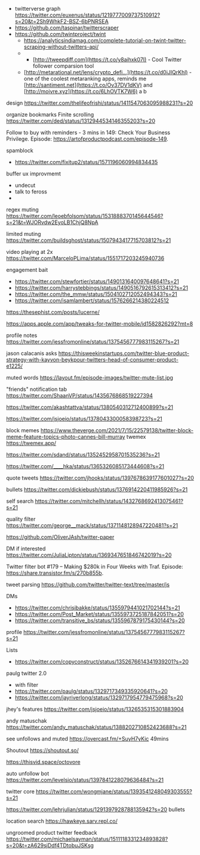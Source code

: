 - twitterverse graph https://twitter.com/euxenus/status/1219777009737510912?s=20&t=2Sh9WhkF2-BSZ-6bPNRSEA
- https://github.com/taspinar/twitterscraper
- https://github.com/twintproject/twint
	- https://analyticsindiamag.com/complete-tutorial-on-twint-twitter-scraping-without-twitters-api/
	- - [http://tweepdiff.com](https://t.co/y8aihxk07I) - Cool Twitter follower comparsion tool
	- [http://metarational.net/lens/crypto_defi…](https://t.co/d0iJIQrKhl) - one of the coolest metaranking apps, reminds me [http://santiment.net](https://t.co/Ov37DV1dKV) and [http://moivre.xyz](https://t.co/6LhOVTK7W6) a b

design https://twitter.com/thelifeofrishi/status/1411547063095988231?s=20

organize bookmarks 
Finite scrolling https://twitter.com/ded/status/1312944534146355203?s=20

Follow to buy with reminders - 3 mins in
149: Check Your Business Privilege. Episode: https://artofproductpodcast.com/episode-149.


spamblock
- https://twitter.com/fixitup2/status/1571196060994834435

buffer ux improvmemt
- undecut
- talk to feross
- 

regex muting https://twitter.com/leoebfolsom/status/1531888370145644546?s=21&t=WJORvdw2EyoLB1ChjQ8NpA

limited muting https://twitter.com/buildsghost/status/1507943417715703812?s=21


video playing at 2x https://twitter.com/MarceloPLima/status/1551717203245940736

engagement bait 
- https://twitter.com/stewfortier/status/1490131640097648641?s=21
- https://twitter.com/harrystebbings/status/1490516792615313412?s=21
- https://twitter.com/the_mmw/status/1504102712052494343?s=21
- https://twitter.com/isamlambert/status/1576266214380224512

https://thesephist.com/posts/lucerne/

https://apps.apple.com/app/tweaks-for-twitter-mobile/id1582826292?mt=8

profile notes https://twitter.com/jessfromonline/status/1375456777983115267?s=21

jason calacanis asks https://thisweekinstartups.com/twitter-blue-product-strategy-with-kayvon-beykpour-twitters-head-of-consumer-product-e1225/

muted words https://layout.fm/episode-images/twitter-mute-list.jpg

"friends" notification tab https://twitter.com/ShaanVP/status/1435676868519227394


https://twitter.com/akashtattva/status/1380540312712400899?s=21

https://twitter.com/jsjoeio/status/1378043300058398723?s=21

block memes https://www.theverge.com/2021/7/15/22579138/twitter-block-meme-feature-topics-photo-cannes-bill-murray
twemex https://twemex.app/

https://twitter.com/sdand/status/1352452958701535236?s=21

https://twitter.com/____hka/status/1365326085173444608?s=21


quote tweets https://twitter.com/jhooks/status/1397678639177601027?s=20

bullets https://twitter.com/dickiebush/status/1376914220411985926?s=21

self search https://twitter.com/mitchellh/status/1432768692413075461?s=21



quality filter https://twitter.com/george__mack/status/1371148128947220481?s=21

https://github.com/OliverJAsh/twitter-paper

DM if interested https://twitter.com/JuliaLipton/status/1369347651846742019?s=20 

Twitter filter bot
 #179 – Making $280k in Four Weeks with Traf. Episode: https://share.transistor.fm/s/270b855b. 

tweet parsing https://github.com/twitter/twitter-text/tree/master/js

DMs
- https://twitter.com/chrisjbakke/status/1355979441021702144?s=21
- https://twitter.com/Post_Market/status/1355973725187842051?s=20
- https://twitter.com/transitive_bs/status/1355967879175430144?s=20

profile https://twitter.com/jessfromonline/status/1375456777983115267?s=21

Lists
- https://twitter.com/copyconstruct/status/1352676614341939201?s=20


paulg twitter 2.0
- with filter
- https://twitter.com/paulg/status/1329717349335920641?s=20
- https://twitter.com/jayriverlong/status/1329717954779475968?s=20

jhey's features https://twitter.com/jsjoeio/status/1326535315301883904


andy matuschak https://twitter.com/andy_matuschak/status/1388202710852423688?s=21

see unfollows and muted https://overcast.fm/+SuyH7yKic 49mins


Shoutout https://shoutout.so/ 

https://thisvid.space/octovore

auto unfollow bot https://twitter.com/levelsio/status/1397841228079636484?s=21


twitter core https://twitter.com/wongmjane/status/1393541248049303555?s=21


https://twitter.com/lehrjulian/status/1291397928788135942?s=20 bullets 


location search https://hawkeye.sarv.repl.co/

ungroomed product twitter feedback https://twitter.com/michaelsayman/status/1511118331234893828?s=20&t=zA629sjDdf4TDtobuJSKsg